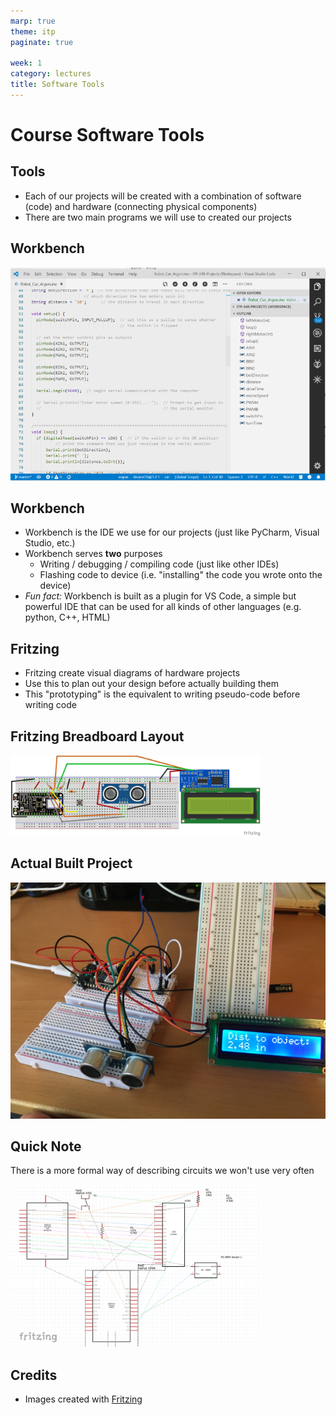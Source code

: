 ```yaml
---
marp: true
theme: itp
paginate: true

week: 1
category: lectures
title: Software Tools
---
```


<!-- headingDivider: 2 -->

# Course Software Tools

## Tools

* Each of our projects will be created with a combination of software (code) and hardware (connecting physical components)
* There are two main programs we will use to created our projects

## Workbench

<img src="assets/1565051874830_v2.png" alt="Workbench IDE" style="width:700px" />

## Workbench

* Workbench is the IDE we use for our projects (just like PyCharm, Visual Studio, etc.)
* Workbench serves **two** purposes
  * Writing / debugging / compiling code (just like other IDEs)
  * Flashing code to device (i.e. "installing" the code you wrote onto the device)
* *Fun fact:* Workbench is built as a plugin for VS Code, a simple but powerful IDE that can be used for all kinds of other languages (e.g. python, C++, HTML)

## Fritzing

* Fritzing create visual diagrams of hardware projects
* Use this to plan out your design before actually building them
* This "prototyping" is the equivalent to writing pseudo-code before writing code

## Fritzing Breadboard Layout

<img src="assets/TE5_range_finder_Argon_bb-1565052544681.png" alt="Fritzing" style="width:400px" />

## Actual Built Project

<img src="assets/built_range_finder.jpg" alt="Argon rangefinder" style="width:600px" />

## Quick Note

There is a more formal way of describing circuits we won't use very often

<img src="assets/1565052726261.png" alt="width:400px" style="width:400px" />

## Credits

* Images created with [Fritzing](https://fritzing.org/home/)